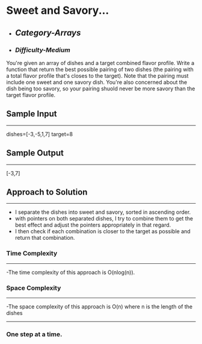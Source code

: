 # Sweet and Savory...

- ## **_Category-Arrays_**
- ### **_Difficulty-Medium_**

You're given an array of dishes and a target combined flavor profile. Write a function that return the best possible pairing of two dishes (the pairing with a total flavor profile that's closes to the target). Note that the pairing must include one sweet and one savory dish. You're also concerned about the dish being too savory, so your pairing shuold never be more savory than the target flavor profile.

## Sample Input

---

dishes=[-3,-5,1,7]
target=8

## Sample Output

---

[-3,7]

## Approach to Solution

---

- I separate the dishes into sweet and savory, sorted in ascending order.
- with pointers on both separated dishes, I try to combine them to get the best effect and adjust the pointers appropriately in that regard.
- I then check if each combination is closer to the target as possible and return that combination.

### Time Complexity

---

-The time complexity of this approach is O(nlog(n)).

### Space Complexity

---

-The space complexity of this approach is O(n)
where n is the length of the dishes

---

### One step at a time.
